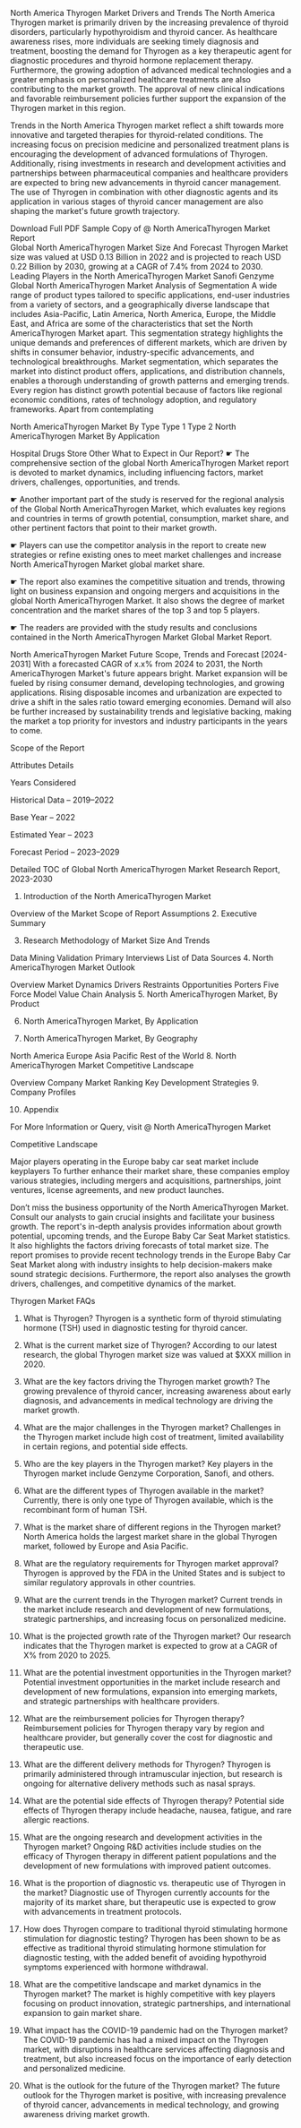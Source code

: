 North America Thyrogen Market Drivers and Trends
The North America Thyrogen market is primarily driven by the increasing prevalence of thyroid disorders, particularly hypothyroidism and thyroid cancer. As healthcare awareness rises, more individuals are seeking timely diagnosis and treatment, boosting the demand for Thyrogen as a key therapeutic agent for diagnostic procedures and thyroid hormone replacement therapy. Furthermore, the growing adoption of advanced medical technologies and a greater emphasis on personalized healthcare treatments are also contributing to the market growth. The approval of new clinical indications and favorable reimbursement policies further support the expansion of the Thyrogen market in this region.

Trends in the North America Thyrogen market reflect a shift towards more innovative and targeted therapies for thyroid-related conditions. The increasing focus on precision medicine and personalized treatment plans is encouraging the development of advanced formulations of Thyrogen. Additionally, rising investments in research and development activities and partnerships between pharmaceutical companies and healthcare providers are expected to bring new advancements in thyroid cancer management. The use of Thyrogen in combination with other diagnostic agents and its application in various stages of thyroid cancer management are also shaping the market's future growth trajectory.

Download Full PDF Sample Copy of @ North AmericaThyrogen Market Report  
Global North AmericaThyrogen Market Size And Forecast
Thyrogen Market size was valued at USD 0.13 Billion in 2022 and is projected to reach USD 0.22 Billion by 2030, growing at a CAGR of 7.4% from 2024 to 2030.
Leading Players in the North AmericaThyrogen Market
Sanofi Genzyme
Global North AmericaThyrogen Market Analysis of Segmentation
A wide range of product types tailored to specific applications, end-user industries from a variety of sectors, and a geographically diverse landscape that includes Asia-Pacific, Latin America, North America, Europe, the Middle East, and Africa are some of the characteristics that set the North AmericaThyrogen Market apart. This segmentation strategy highlights the unique demands and preferences of different markets, which are driven by shifts in consumer behavior, industry-specific advancements, and technological breakthroughs. Market segmentation, which separates the market into distinct product offers, applications, and distribution channels, enables a thorough understanding of growth patterns and emerging trends. Every region has distinct growth potential because of factors like regional economic conditions, rates of technology adoption, and regulatory frameworks. Apart from contemplating

North AmericaThyrogen Market By Type
Type 1
Type 2
North AmericaThyrogen Market By Application

Hospital
Drugs Store
Other
What to Expect in Our Report?
☛ The comprehensive section of the global North AmericaThyrogen Market report is devoted to market dynamics, including influencing factors, market drivers, challenges, opportunities, and trends.

☛ Another important part of the study is reserved for the regional analysis of the Global North AmericaThyrogen Market, which evaluates key regions and countries in terms of growth potential, consumption, market share, and other pertinent factors that point to their market growth.

☛ Players can use the competitor analysis in the report to create new strategies or refine existing ones to meet market challenges and increase North AmericaThyrogen Market global market share.

☛ The report also examines the competitive situation and trends, throwing light on business expansion and ongoing mergers and acquisitions in the global North AmericaThyrogen Market. It also shows the degree of market concentration and the market shares of the top 3 and top 5 players.

☛ The readers are provided with the study results and conclusions contained in the North AmericaThyrogen Market Global Market Report.

North AmericaThyrogen Market Future Scope, Trends and Forecast [2024-2031]
With a forecasted CAGR of x.x% from 2024 to 2031, the North AmericaThyrogen Market's future appears bright. Market expansion will be fueled by rising consumer demand, developing technologies, and growing applications. Rising disposable incomes and urbanization are expected to drive a shift in the sales ratio toward emerging economies. Demand will also be further increased by sustainability trends and legislative backing, making the market a top priority for investors and industry participants in the years to come.

Scope of the Report

Attributes Details

Years Considered

Historical Data – 2019–2022

Base Year – 2022

Estimated Year – 2023

Forecast Period – 2023–2029

Detailed TOC of Global North AmericaThyrogen Market Research Report, 2023-2030
1. Introduction of the North AmericaThyrogen Market

Overview of the Market
Scope of Report
Assumptions
2. Executive Summary

3. Research Methodology of Market Size And Trends

Data Mining
Validation
Primary Interviews
List of Data Sources
4. North AmericaThyrogen Market Outlook

Overview
Market Dynamics
Drivers
Restraints
Opportunities
Porters Five Force Model
Value Chain Analysis
5. North AmericaThyrogen Market, By Product

6. North AmericaThyrogen Market, By Application

7. North AmericaThyrogen Market, By Geography

North America
Europe
Asia Pacific
Rest of the World
8. North AmericaThyrogen Market Competitive Landscape

Overview
Company Market Ranking
Key Development Strategies
9. Company Profiles

10. Appendix

For More Information or Query, visit @ North AmericaThyrogen Market

Competitive Landscape

Major players operating in the Europe baby car seat market include keyplayers To further enhance their market share, these companies employ various strategies, including mergers and acquisitions, partnerships, joint ventures, license agreements, and new product launches.

Don’t miss the business opportunity of the North AmericaThyrogen Market. Consult our analysts to gain crucial insights and facilitate your business growth.
The report's in-depth analysis provides information about growth potential, upcoming trends, and the Europe Baby Car Seat Market statistics. It also highlights the factors driving forecasts of total market size. The report promises to provide recent technology trends in the Europe Baby Car Seat Market along with industry insights to help decision-makers make sound strategic decisions. Furthermore, the report also analyses the growth drivers, challenges, and competitive dynamics of the market.

Thyrogen Market FAQs
1. What is Thyrogen?
Thyrogen is a synthetic form of thyroid stimulating hormone (TSH) used in diagnostic testing for thyroid cancer.

2. What is the current market size of Thyrogen?
According to our latest research, the global Thyrogen market size was valued at $XXX million in 2020.

3. What are the key factors driving the Thyrogen market growth?
The growing prevalence of thyroid cancer, increasing awareness about early diagnosis, and advancements in medical technology are driving the market growth.

4. What are the major challenges in the Thyrogen market?
Challenges in the Thyrogen market include high cost of treatment, limited availability in certain regions, and potential side effects.

5. Who are the key players in the Thyrogen market?
Key players in the Thyrogen market include Genzyme Corporation, Sanofi, and others.

6. What are the different types of Thyrogen available in the market?
Currently, there is only one type of Thyrogen available, which is the recombinant form of human TSH.

7. What is the market share of different regions in the Thyrogen market?
North America holds the largest market share in the global Thyrogen market, followed by Europe and Asia Pacific.

8. What are the regulatory requirements for Thyrogen market approval?
Thyrogen is approved by the FDA in the United States and is subject to similar regulatory approvals in other countries.

9. What are the current trends in the Thyrogen market?
Current trends in the market include research and development of new formulations, strategic partnerships, and increasing focus on personalized medicine.

10. What is the projected growth rate of the Thyrogen market?
Our research indicates that the Thyrogen market is expected to grow at a CAGR of X% from 2020 to 2025.

11. What are the potential investment opportunities in the Thyrogen market?
Potential investment opportunities in the market include research and development of new formulations, expansion into emerging markets, and strategic partnerships with healthcare providers.

12. What are the reimbursement policies for Thyrogen therapy?
Reimbursement policies for Thyrogen therapy vary by region and healthcare provider, but generally cover the cost for diagnostic and therapeutic use.

13. What are the different delivery methods for Thyrogen?
Thyrogen is primarily administered through intramuscular injection, but research is ongoing for alternative delivery methods such as nasal sprays.

14. What are the potential side effects of Thyrogen therapy?
Potential side effects of Thyrogen therapy include headache, nausea, fatigue, and rare allergic reactions.

15. What are the ongoing research and development activities in the Thyrogen market?
Ongoing R&D activities include studies on the efficacy of Thyrogen therapy in different patient populations and the development of new formulations with improved patient outcomes.

16. What is the proportion of diagnostic vs. therapeutic use of Thyrogen in the market?
Diagnostic use of Thyrogen currently accounts for the majority of its market share, but therapeutic use is expected to grow with advancements in treatment protocols.

17. How does Thyrogen compare to traditional thyroid stimulating hormone stimulation for diagnostic testing?
Thyrogen has been shown to be as effective as traditional thyroid stimulating hormone stimulation for diagnostic testing, with the added benefit of avoiding hypothyroid symptoms experienced with hormone withdrawal.

18. What are the competitive landscape and market dynamics in the Thyrogen market?
The market is highly competitive with key players focusing on product innovation, strategic partnerships, and international expansion to gain market share.

19. What impact has the COVID-19 pandemic had on the Thyrogen market?
The COVID-19 pandemic has had a mixed impact on the Thyrogen market, with disruptions in healthcare services affecting diagnosis and treatment, but also increased focus on the importance of early detection and personalized medicine.

20. What is the outlook for the future of the Thyrogen market?
The future outlook for the Thyrogen market is positive, with increasing prevalence of thyroid cancer, advancements in medical technology, and growing awareness driving market growth.

